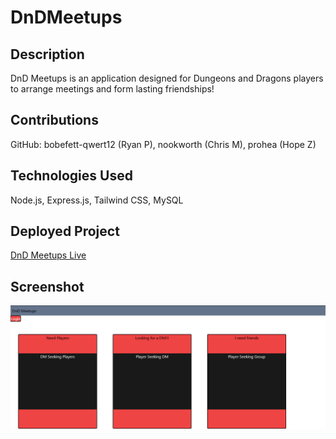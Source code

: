 # DnDMeetups

## Description

DnD Meetups is an application designed for Dungeons and Dragons players to arrange meetings and form lasting friendships!

## Contributions

GitHub: bobefett-qwert12 (Ryan P), nookworth (Chris M), prohea (Hope Z)

## Technologies Used

Node.js, Express.js, Tailwind CSS, MySQL

## Deployed Project

[DnD Meetups Live](https://frozen-meadow-34344.herokuapp.com/)

## Screenshot
![DnDMeetups](./config/image1.png)
